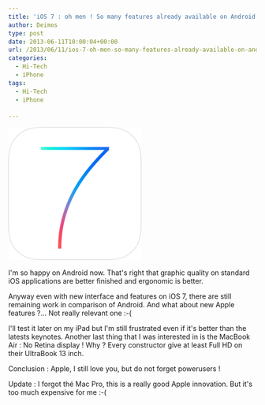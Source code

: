 ```yaml
---
title: 'iOS 7 : oh men ! So many features already available on Android'
author: Deimos
type: post
date: 2013-06-11T10:00:04+00:00
url: /2013/06/11/ios-7-oh-men-so-many-features-already-available-on-android/
categories:
  - Hi-Tech
  - iPhone
tags:
  - Hi-Tech
  - iPhone

---
```

![icon-ios7](/images/icon-ios7.png)

I'm so happy on Android now. That's right that graphic quality on standard iOS applications are better finished and ergonomic is better.

Anyway even with new interface and features on iOS 7, there are still remaining work in comparison of Android. And what about new Apple features ?... Not really relevant one :-(

I'll test it later on my iPad but I'm still frustrated even if it's better than the latests keynotes. Another last thing that I was interested in is the MacBook Air : No Retina display ! Why ? Every constructor give at least Full HD on their UltraBook 13 inch.

Conclusion : Apple, I still love you, but do not forget powerusers !

Update : I forgot thé Mac Pro, this is a really good Apple innovation. But it's too much expensive for me :-(